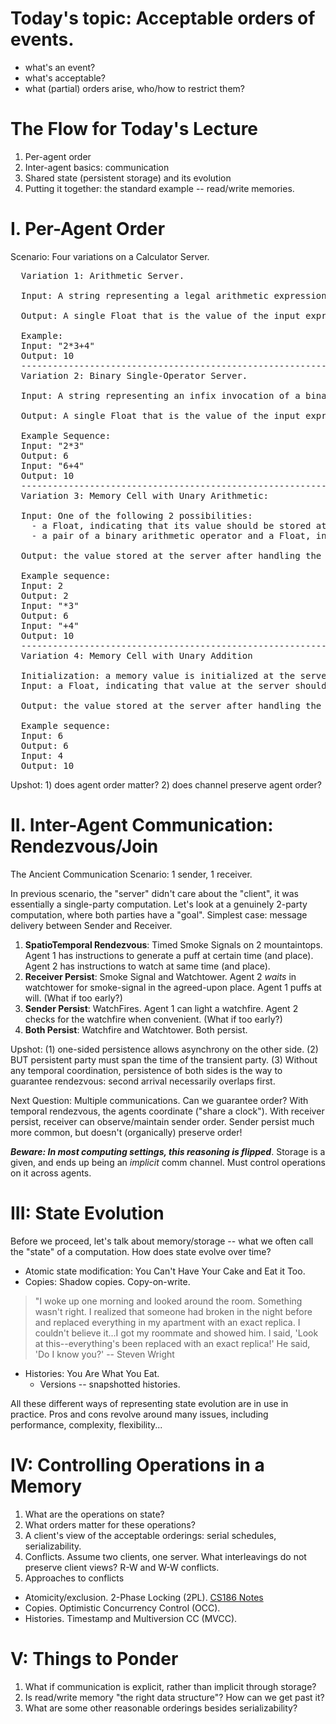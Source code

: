 # Today's topic: Acceptable orders of events.

* what's an event?
* what's acceptable?
* what (partial) orders arise, who/how to restrict them?

# The Flow for Today's Lecture

1. Per-agent order
2. Inter-agent basics: communication
3. Shared state (persistent storage) and its evolution
4. Putting it together: the standard example -- read/write memories.

# I.  Per-Agent Order
Scenario: Four variations on a Calculator Server.

<pre>
  Variation 1: Arithmetic Server.

  Input: A string representing a legal arithmetic expression over Floats, and the binary operators +, -, *, / with the usual binding rules.

  Output: A single Float that is the value of the input expression.

  Example: 
  Input: "2*3+4"
  Output: 10
  ----------------------------------------------------------------------------
  Variation 2: Binary Single-Operator Server.

  Input: A string representing an infix invocation of a binary arithmetic operator over two Floats.

  Output: A single Float that is the value of the input expression.

  Example Sequence:
  Input: "2*3"
  Output: 6
  Input: "6+4"
  Output: 10
  ----------------------------------------------------------------------------
  Variation 3: Memory Cell with Unary Arithmetic:

  Input: One of the following 2 possibilities:
  	- a Float, indicating that its value should be stored at the server
  	- a pair of a binary arithmetic operator and a Float, indicating that value at the server should be replaced by the value computer by applying the operator to the previously-stored value and the new Float.

  Output: the value stored at the server after handling the input

  Example sequence:
  Input: 2
  Output: 2
  Input: "*3"
  Output: 6
  Input: "+4"
  Output: 10
  ----------------------------------------------------------------------------
  Variation 4: Memory Cell with Unary Addition

  Initialization: a memory value is initialized at the server to contain the Float 0.0.
  Input: a Float, indicating that value at the server should be increased by the amount of the input.

  Output: the value stored at the server after handling the input

  Example sequence:
  Input: 6
  Output: 6
  Input: 4
  Output: 10
</pre>

Upshot: 1) does agent order matter?  2) does channel preserve agent order?

# II.  Inter-Agent Communication:  Rendezvous/Join
The Ancient Communication Scenario: 1 sender, 1 receiver.

In previous scenario, the "server" didn't care about the "client", it was essentially a single-party computation.  Let's look at a genuinely 2-party computation, where both parties have a "goal". Simplest case: message delivery between Sender and Receiver.

1. __SpatioTemporal Rendezvous__: Timed Smoke Signals on 2 mountaintops.  Agent 1 has instructions to generate a puff at certain time (and place).  Agent 2 has instructions to watch at same time (and place).
2. __Receiver Persist__: Smoke Signal and Watchtower.  Agent 2 *waits* in watchtower for smoke-signal in the agreed-upon place.  Agent 1 puffs at will.  (What if too early?)
3. __Sender Persist__: WatchFires.  Agent 1 can light a watchfire.  Agent 2 checks for the watchfire when convenient.  (What if too early?)
4. __Both Persist__: Watchfire and Watchtower.  Both persist.

Upshot: (1) one-sided persistence allows asynchrony on the other side.   (2) BUT persistent party must span the time of the transient party.  (3) Without any temporal coordination, persistence of both sides is the way to guarantee rendezvous: second arrival necessarily overlaps first.

Next Question: Multiple communications.  Can we guarantee order?  With temporal rendezvous, the agents coordinate ("share a clock").  With receiver persist, receiver can observe/maintain sender order.  Sender persist much more common, but doesn't (organically) preserve order!

***Beware:  In most computing settings, this reasoning is flipped***.  Storage is a given, and ends up being an *implicit* comm channel.  Must control operations on it across agents.

# III: State Evolution
Before we proceed, let's talk about memory/storage -- what we often call the "state" of a computation.  How does state evolve over time?

- Atomic state modification: You Can't Have Your Cake and Eat it Too.
- Copies: Shadow copies.  Copy-on-write.
> "I woke up one morning and looked around the room. Something wasn't right. I
> realized that someone had broken in the night before and replaced everything
> in my apartment with an exact replica. I couldn't believe it...I got my
> roommate and showed him. I said, 'Look at this--everything's been replaced
> with an exact replica!' He said, 'Do I know you?' -- Steven Wright  
- Histories: You Are What You Eat.  
    - Versions -- snapshotted histories.

All these different ways of representing state evolution are in use in practice.  Pros and cons revolve around many issues, including performance, complexity, flexibility...

# IV: Controlling Operations in a Memory

1. What are the operations on state?
2. What orders matter for these operations?  
3. A client's view of the acceptable orderings: serial schedules, serializability.
4. Conflicts.  Assume two clients, one server.  What interleavings do not preserve client views?  R-W and W-W conflicts.
5. Approaches to conflicts

  * Atomicity/exclusion.  2-Phase Locking (2PL).  [CS186 Notes](http://www.cs186berkeley.net/sp09/browser/lecs/18-xact-CC.6up.pdf)
  * Copies.  Optimistic Concurrency Control (OCC).
  * Histories.  Timestamp and Multiversion CC (MVCC).

# V: Things to Ponder

1. What if communication is explicit, rather than implicit through storage?
2. Is read/write memory "the right data structure"?  How can we get past it?
3. What are some other reasonable orderings besides serializability?